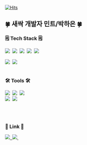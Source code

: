 
  [![Hits](https://hits.seeyoufarm.com/api/count/incr/badge.svg?url=https%3A%2F%2Fgithub.com%2Fzzsza)](https://hits.seeyoufarm.com) 


<h2>🍀 새싹 개발자 민트/박하은 🍀</h2>


<h3>🗒️ Tech Stack 🗒️</h3>

<div>
  <img src="https://img.shields.io/badge/C++-00599C?style=for-the-badge&logo=C%2B%2B&logoColor=white"/>&nbsp
  <img src="https://img.shields.io/badge/C-A8B9CC?style=for-the-badge&logo=C%2B%2B&logoColor=white"/>&nbsp
  <img src="https://img.shields.io/badge/JavaScript-F7DF1E?style=for-the-badge&logo=C%2B%2B&logoColor=white"/>&nbsp
  <img src="https://img.shields.io/badge/HTML5-E34F26?style=for-the-badge&logo=C%2B%2B&logoColor=white"/>&nbsp
  <img src="https://img.shields.io/badge/css3-1572B6.svg?style=for-the-badge&logo=css3&logoColor=white" />&nbsp
</div>

<br>

<div>
<img src="https://img.shields.io/badge/Node.JS-5FA04E?style=for-the-badge&logo=C%2B%2B&logoColor=white"/>&nbsp
<img src="https://img.shields.io/badge/MySql-4479A1?style=for-the-badge&logo=C%2B%2B&logoColor=white"/>&nbsp
</div>

<br>

<h3 >🛠 Tools 🛠</h3>
<div>
  <img src="https://img.shields.io/badge/git-F05033.svg?style=for-the-badge&logo=git&logoColor=white" />&nbsp
  <img src="https://img.shields.io/badge/github-181717.svg?style=for-the-badge&logo=github&logoColor=white" />&nbsp
  <img src="https://img.shields.io/badge/Notion-F3F3F3.svg?style=for-the-badge&logo=notion&logoColor=black" />&nbsp
</div>

<div>
  <img src="https://img.shields.io/badge/VSCode-2C2C32.svg?style=for-the-badge&logo=visual-studio-code&logoColor=22ABF3" />&nbsp
  <img src="https://img.shields.io/badge/DagaGrip-000000.svg?style=for-the-badge&logo=jupyter&logoColor=F37726" />&nbsp
<!--   <img src="https://img.shields.io/badge/Colab-2C2C32.svg?style=for-the-badge&logo=googlecolab&logoColor=F9AB00" />&nbsp -->
</div>

<br> <br> 

<!--![Top Langs](https://github-readme-stats.vercel.app/api/top-langs/?username=haeun9634&layout=compact)-->

<h3>🔗 Link 🔗</h3>
<div>
  <a href="https://mint10.tistory.com/">
    <img src="https://img.shields.io/badge/Tistory-000000?style=for-the-badge&logo=velog&logoColor=white" />&nbsp
  </a>
  <a href="haeun9634@naver.com">
    <img
      src="https://img.shields.io/badge/oka1313@naver-03C75A?style=for-the-badge&logo=gmail&logoColor=white"/>&nbsp
  </a>
</div>
  




<!--*haeun9634/haeun9634** is a ✨ _special_ ✨ repository because its `README.md` (this file) appears on your GitHub profile.

Here are some ideas to get you started:

- 🔭 I’m currently working on ...
- 🌱 I’m currently learning ...
- 👯 I’m looking to collaborate on ...
- 🤔 I’m looking for help with ...
- 💬 Ask me about ...
- 📫 How to reach me: ...
- 😄 Pronouns: ...
- ⚡ Fun fact: ...

![Top Langs](https://github-readme-stats.vercel.app/api/top-langs/?username=haeun9634&layout=compact)
[![Anurag's GitHub stats](https://github-readme-stats.vercel.app/api?username=haeun9634&show_icons=true&theme=radical)]
-->
